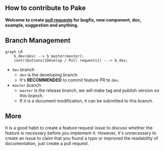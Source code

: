 ## How to contribute to Pake

**Welcome to create [pull requests](https://github.com/tw93/Pake/compare/) for bugfix, new component, doc, example, suggestion and anything.**

## Branch Management

```mermaid
graph LR
    b_dev(dev) --> b_master(master);
    contributions([Develop / Pull requests]) -.-> b_dev;
```

- `dev` branch
  - `dev` is the developing branch.
  - It's **RECOMMENDED** to commit feature PR to `dev`.
- `master` branch
  - `master` is the release branch, we will make tag and publish version on this branch.
  - If it is a document modification, it can be submitted to this branch.

## More

It is a good habit to create a feature request issue to discuss whether the feature is necessary before you implement it. However, it's unnecessary to create an issue to claim that you found a typo or improved the readability of documentation, just create a pull request.

